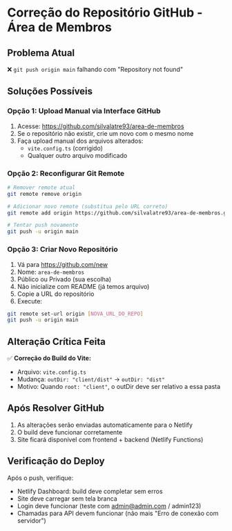# Correção do Repositório GitHub - Área de Membros

## Problema Atual
❌ `git push origin main` falhando com "Repository not found"

## Soluções Possíveis

### Opção 1: Upload Manual via Interface GitHub
1. Acesse: https://github.com/silvalatre93/area-de-membros
2. Se o repositório não existir, crie um novo com o mesmo nome
3. Faça upload manual dos arquivos alterados:
   - `vite.config.ts` (corrigido)
   - Qualquer outro arquivo modificado

### Opção 2: Reconfigurar Git Remote
```bash
# Remover remote atual
git remote remove origin

# Adicionar novo remote (substitua pelo URL correto)
git remote add origin https://github.com/silvalatre93/area-de-membros.git

# Tentar push novamente
git push -u origin main
```

### Opção 3: Criar Novo Repositório
1. Vá para https://github.com/new
2. Nome: `area-de-membros`  
3. Público ou Privado (sua escolha)
4. Não inicialize com README (já temos arquivo)
5. Copie a URL do repositório
6. Execute:
```bash
git remote set-url origin [NOVA_URL_DO_REPO]
git push -u origin main
```

## Alteração Crítica Feita
✅ **Correção do Build do Vite:**
- Arquivo: `vite.config.ts`
- Mudança: `outDir: "client/dist"` → `outDir: "dist"`
- Motivo: Quando `root: "client"`, o outDir deve ser relativo a essa pasta

## Após Resolver GitHub
1. As alterações serão enviadas automaticamente para o Netlify
2. O build deve funcionar corretamente
3. Site ficará disponível com frontend + backend (Netlify Functions)

## Verificação do Deploy
Após o push, verifique:
- Netlify Dashboard: build deve completar sem erros
- Site deve carregar sem tela branca
- Login deve funcionar (teste com admin@admin.com / admin123)
- Chamadas para API devem funcionar (não mais "Erro de conexão com servidor") 